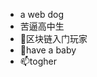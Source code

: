 - a web dog
- 苦逼高中生
- 🌱区块链入门玩家
- 💞️have a baby
- 📫togher

<!---
admi-n/admi-n is a ✨ special ✨ repository because its `README.md` (this file) appears on your GitHub profile.
You can click the Preview link to take a look at your changes.
--->
